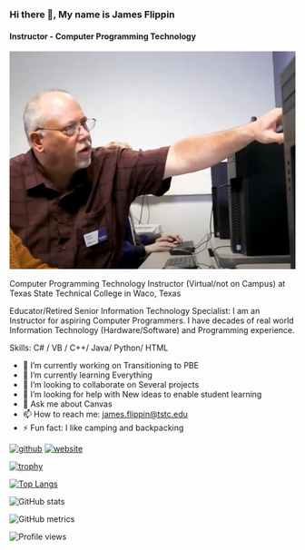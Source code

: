 ### Hi there 👋, My name is James Flippin
#### Instructor - Computer Programming Technology
![Instructor - Computer Programming Technology](https://github.com/JamesFlippin/JamesFlippin.github.io/blob/main/images/MeTeaching.PNG)

Computer Programming Technology Instructor (Virtual/not on Campus) at Texas State Technical College in Waco, Texas

Educator/Retired Senior Information Technology Specialist: I am an Instructor for aspiring Computer Programmers. I have decades of real world Information Technology (Hardware/Software) and Programming experience.

Skills: C# / VB / C++/ Java/ Python/ HTML

- 🔭 I’m currently working on Transitioning to PBE 
- 🌱 I’m currently learning Everything 
- 👯 I’m looking to collaborate on Several projects 
- 🤔 I’m looking for help with New ideas to enable student learning 
- 💬 Ask me about Canvas 
- 📫 How to reach me: james.flippin@tstc.edu 
- ⚡ Fun fact: I like camping and backpacking 


[<img src='https://cdn.jsdelivr.net/npm/simple-icons@3.0.1/icons/github.svg' alt='github' height='40'>](https://github.com/JamesFlippin)  [<img src='https://cdn.jsdelivr.net/npm/simple-icons@3.0.1/icons/icloud.svg' alt='website' height='40'>](https://jamesflippin.github.io/)  

[![trophy](https://github-profile-trophy.vercel.app/?username=JamesFlippin)](https://github.com/ryo-ma/github-profile-trophy)

[![Top Langs](https://github-readme-stats.vercel.app/api/top-langs/?username=JamesFlippin)](https://github.com/anuraghazra/github-readme-stats)

![GitHub stats](https://github-readme-stats.vercel.app/api?username=JamesFlippin&show_icons=true&count_private=true)  

![GitHub metrics](https://metrics.lecoq.io/JamesFlippin)  

![Profile views](https://gpvc.arturio.dev/JamesFlippin)  
